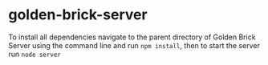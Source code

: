 # golden-brick-server
To install all dependencies navigate to the parent directory of Golden Brick Server using the command line and run `npm install`, then to start the server run `node server`
